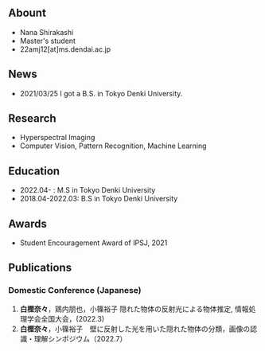 ## Abount
- Nana Shirakashi
- Master's student
- 22amj12[at]ms.dendai.ac.jp

## News
- 2021/03/25 I got a B.S. in Tokyo Denki University.

## Research
- Hyperspectral Imaging
- Computer Vision, Pattern Recognition, Machine Learning

## Education
- 2022.04- : M.S in Tokyo Denki University
- 2018.04-2022.03: B.S in Tokyo Denki University

## Awards
- Student Encouragement Award  of IPSJ, 2021


## Publications

### Domestic Conference (Japanese)
1. __白樫奈々__，鶏内朋也，小篠裕子 隠れた物体の反射光による物体推定, 情報処理学会全国大会，(2022.3)
2. __白樫奈々__，小篠裕子　壁に反射した光を用いた隠れた物体の分類，画像の認識・理解シンポジウム（2022.7）